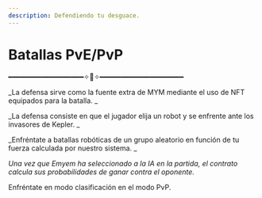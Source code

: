 ```yaml
---
description: Defendiendo tu desguace.
---
```


# Batallas PvE/PvP

━━━━━━━━━━━━━━━━━━✧🤖✧━━━━━━━━━━━━━━━━━━━━

_La defensa sirve como la fuente extra de MYM mediante el uso de NFT equipados para la batalla. _

_La defensa consiste en que el jugador elija un robot y se enfrente ante los invasores de Kepler. _

_Enfréntate a batallas robóticas de un grupo aleatorio en función de tu fuerza calculada por nuestro sistema. _

_Una vez que Emyem ha seleccionado a la IA en la partida, el contrato calcula sus probabilidades de ganar contra el oponente._

Enfréntate en modo clasificación en el modo PvP.
